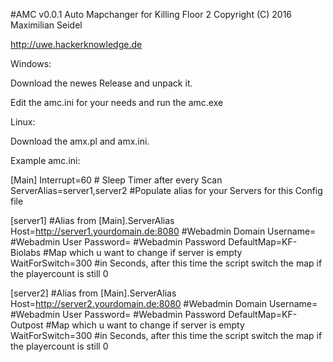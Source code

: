 #AMC v0.0.1
Auto Mapchanger for Killing Floor 2
Copyright (C) 2016 Maximilian Seidel

http://uwe.hackerknowledge.de


Windows:

Download the newes Release and unpack it.

Edit the amc.ini for your needs and run the amc.exe

Linux:

Download the amx.pl and amx.ini.



Example amc.ini:

[Main]
Interrupt=60 # Sleep Timer after every Scan
ServerAlias=server1,server2 #Populate alias for your Servers for this Config file

[server1] #Alias from [Main].ServerAlias
Host=http://server1.yourdomain.de:8080 #Webadmin Domain
Username= #Webadmin User
Password= #Webadmin Password
DefaultMap=KF-Biolabs #Map which u want to change if server is empty
WaitForSwitch=300 #in Seconds, after this time the script switch the map if the playercount is still 0

[server2] #Alias from [Main].ServerAlias
Host=http://server2.yourdomain.de:8080 #Webadmin Domain
Username= #Webadmin User
Password= #Webadmin Password
DefaultMap=KF-Outpost #Map which u want to change if server is empty
WaitForSwitch=300 #in Seconds, after this time the script switch the map if the playercount is still 0